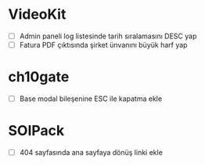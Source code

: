 # VideoKit
- [ ] Admin paneli log listesinde tarih sıralamasını DESC yap
- [ ] Fatura PDF çıktısında şirket ünvanını büyük harf yap

# ch10gate
- [ ] Base modal bileşenine ESC ile kapatma ekle

# SOIPack
- [ ] 404 sayfasında ana sayfaya dönüş linki ekle

